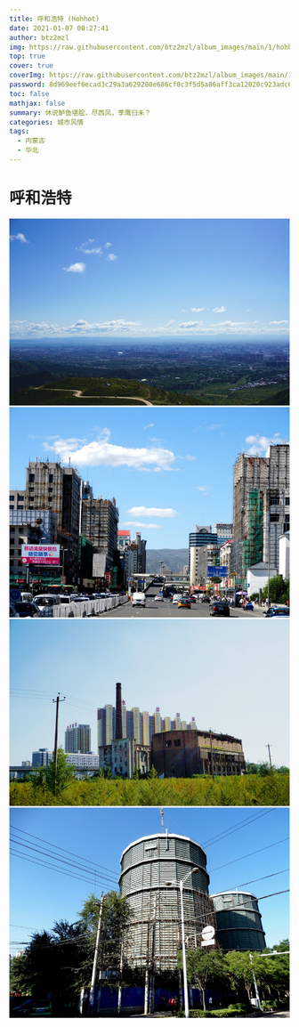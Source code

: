 ```yaml
---
title: 呼和浩特 (Hohhot)
date: 2021-01-07 00:27:41
author: btz2mzl
img: https://raw.githubusercontent.com/btz2mzl/album_images/main/1/hohhot_1.jpg
top: true
cover: true
coverImg: https://raw.githubusercontent.com/btz2mzl/album_images/main/1/hohhot_1.jpg
password: 8d969eef6ecad3c29a3a629280e686cf0c3f5d5a86aff3ca12020c923adc6c92
toc: false
mathjax: false
summary: 休说鲈鱼堪脍，尽西风，季鹰归未？ 
categories: 城市风情
tags:
  - 内蒙古
  - 华北
---
```

# 呼和浩特
![走遍城中的大街小巷，却很少从远处眺望它全貌](https://raw.githubusercontent.com/btz2mzl/album_images/main/1/hohhot_1.jpg)
![总会回想起那段无数次走过新城南街的单纯时光](https://raw.githubusercontent.com/btz2mzl/album_images/main/1/hohhot_2.jpg)
![焦化厂，这是属于呼和浩特的工业印迹](https://raw.githubusercontent.com/btz2mzl/album_images/main/1/hohhot_3.jpg)
![对“大绿罐”的恐惧深深笼罩了过去的时光，但与它一同消失的过去带来了更深的怅然](https://raw.githubusercontent.com/btz2mzl/album_images/main/1/hohhot_4.jpg)
